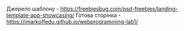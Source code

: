 Джерело шаблону - https://freebiesbug.com/psd-freebies/landing-template-app-showcasing/
Готова сторінка - https://imarkoffedu.github.io/webprogramming-lab1/